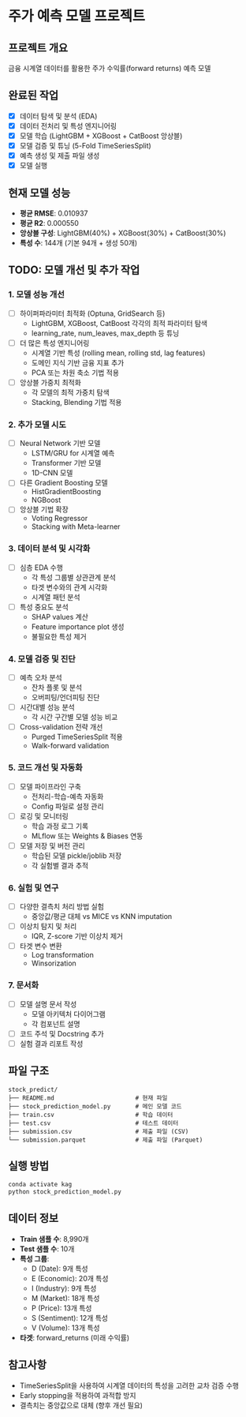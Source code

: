# 주가 예측 모델 프로젝트

## 프로젝트 개요
금융 시계열 데이터를 활용한 주가 수익률(forward returns) 예측 모델

## 완료된 작업
- [x] 데이터 탐색 및 분석 (EDA)
- [x] 데이터 전처리 및 특성 엔지니어링
- [x] 모델 학습 (LightGBM + XGBoost + CatBoost 앙상블)
- [x] 모델 검증 및 튜닝 (5-Fold TimeSeriesSplit)
- [x] 예측 생성 및 제출 파일 생성
- [x] 모델 실행

## 현재 모델 성능
- **평균 RMSE**: 0.010937
- **평균 R2**: 0.000550
- **앙상블 구성**: LightGBM(40%) + XGBoost(30%) + CatBoost(30%)
- **특성 수**: 144개 (기본 94개 + 생성 50개)

## TODO: 모델 개선 및 추가 작업

### 1. 모델 성능 개선
- [ ] 하이퍼파라미터 최적화 (Optuna, GridSearch 등)
  - LightGBM, XGBoost, CatBoost 각각의 최적 파라미터 탐색
  - learning_rate, num_leaves, max_depth 등 튜닝
- [ ] 더 많은 특성 엔지니어링
  - 시계열 기반 특성 (rolling mean, rolling std, lag features)
  - 도메인 지식 기반 금융 지표 추가
  - PCA 또는 차원 축소 기법 적용
- [ ] 앙상블 가중치 최적화
  - 각 모델의 최적 가중치 탐색
  - Stacking, Blending 기법 적용

### 2. 추가 모델 시도
- [ ] Neural Network 기반 모델
  - LSTM/GRU for 시계열 예측
  - Transformer 기반 모델
  - 1D-CNN 모델
- [ ] 다른 Gradient Boosting 모델
  - HistGradientBoosting
  - NGBoost
- [ ] 앙상블 기법 확장
  - Voting Regressor
  - Stacking with Meta-learner

### 3. 데이터 분석 및 시각화
- [ ] 심층 EDA 수행
  - 각 특성 그룹별 상관관계 분석
  - 타겟 변수와의 관계 시각화
  - 시계열 패턴 분석
- [ ] 특성 중요도 분석
  - SHAP values 계산
  - Feature importance plot 생성
  - 불필요한 특성 제거

### 4. 모델 검증 및 진단
- [ ] 예측 오차 분석
  - 잔차 플롯 및 분석
  - 오버피팅/언더피팅 진단
- [ ] 시간대별 성능 분석
  - 각 시간 구간별 모델 성능 비교
- [ ] Cross-validation 전략 개선
  - Purged TimeSeriesSplit 적용
  - Walk-forward validation

### 5. 코드 개선 및 자동화
- [ ] 모델 파이프라인 구축
  - 전처리-학습-예측 자동화
  - Config 파일로 설정 관리
- [ ] 로깅 및 모니터링
  - 학습 과정 로그 기록
  - MLflow 또는 Weights & Biases 연동
- [ ] 모델 저장 및 버전 관리
  - 학습된 모델 pickle/joblib 저장
  - 각 실험별 결과 추적

### 6. 실험 및 연구
- [ ] 다양한 결측치 처리 방법 실험
  - 중앙값/평균 대체 vs MICE vs KNN imputation
- [ ] 이상치 탐지 및 처리
  - IQR, Z-score 기반 이상치 제거
- [ ] 타겟 변수 변환
  - Log transformation
  - Winsorization

### 7. 문서화
- [ ] 모델 설명 문서 작성
  - 모델 아키텍처 다이어그램
  - 각 컴포넌트 설명
- [ ] 코드 주석 및 Docstring 추가
- [ ] 실험 결과 리포트 작성

## 파일 구조
```
stock_predict/
├── README.md                       # 현재 파일
├── stock_prediction_model.py       # 메인 모델 코드
├── train.csv                       # 학습 데이터
├── test.csv                        # 테스트 데이터
├── submission.csv                  # 제출 파일 (CSV)
└── submission.parquet              # 제출 파일 (Parquet)
```

## 실행 방법
```bash
conda activate kag
python stock_prediction_model.py
```

## 데이터 정보
- **Train 샘플 수**: 8,990개
- **Test 샘플 수**: 10개
- **특성 그룹**:
  - D (Date): 9개 특성
  - E (Economic): 20개 특성
  - I (Industry): 9개 특성
  - M (Market): 18개 특성
  - P (Price): 13개 특성
  - S (Sentiment): 12개 특성
  - V (Volume): 13개 특성
- **타겟**: forward_returns (미래 수익률)

## 참고사항
- TimeSeriesSplit을 사용하여 시계열 데이터의 특성을 고려한 교차 검증 수행
- Early stopping을 적용하여 과적합 방지
- 결측치는 중앙값으로 대체 (향후 개선 필요)

